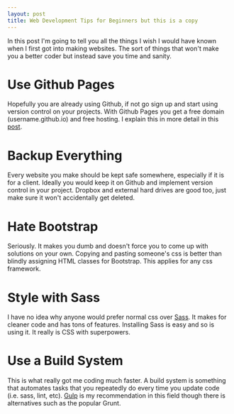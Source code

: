 ```yaml
---
layout: post
title: Web Development Tips for Beginners but this is a copy
---
```


In this post I'm going to tell you all the things I wish I would have known when I first got into making websites. The sort of things that won't make you a better coder but instead save you time and sanity.

# Use Github Pages
Hopefully you are already using Github, if not go sign up and start using version control on your projects. With Github Pages you get a free domain (username.github.io) and free hosting. I explain this in more detail in this [post](/2016/03/10/ghost-to-jekyll.html).

# Backup Everything
Every website you make should be kept safe somewhere, especially if it is for a client. Ideally you would keep it on Github and implement version control in your project. Dropbox and external hard drives are good too, just make sure it won't accidentally get deleted.

# Hate Bootstrap
Seriously. It makes you dumb and doesn't force you to come up with solutions on your own. Copying and pasting someone's css is better than blindly assigning HTML classes for Bootstrap. This applies for any css framework.

# Style with Sass
I have no idea why anyone would prefer normal css over [Sass](http://sass-lang.com/). It makes for cleaner code and has tons of features. Installing Sass is easy and so is using it. It really is CSS with superpowers.

# Use a Build System
This is what really got me coding much faster. A build system is something that automates tasks that you repeatedly do every time you update code (i.e. sass, lint, etc). [Gulp](http://gulpjs.com/) is my recommendation in this field though there is alternatives such as the popular Grunt.
